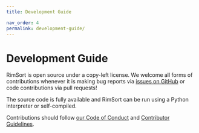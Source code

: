 ```yaml
---
title: Development Guide

nav_order: 4
permalink: development-guide/
---
```


# Development Guide

RimSort is open source under a copy-left license. We welcome all forms of contributions whenever it is making bug reports via [issues on GitHub][Issues] or code contributions via pull requests!

The source code is fully available and RimSort can be run using a Python interpreter or self-compiled.

Contributions should follow [our Code of Conduct](https://github.com/RimSort/RimSort/tree/main/CODE_OF_CONDUCT.md) and [Contributor Guidelines](development-guide/contributor-guidelines).

[Issues]: https://github.com/RimSort/RimSort/issues
